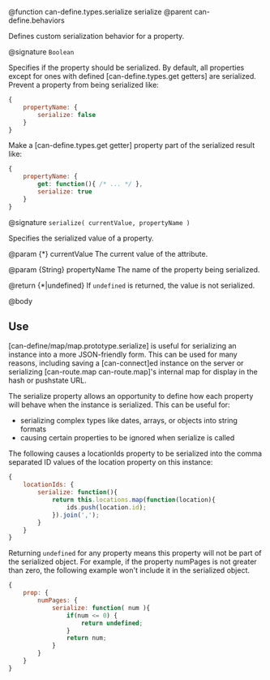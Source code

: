 @function can-define.types.serialize serialize
@parent can-define.behaviors

Defines custom serialization behavior for a property.

@signature `Boolean`

Specifies if the property should be serialized.  By default, all properties except for
ones with defined [can-define.types.get getters] are serialized. Prevent a property
from being serialized like:

```js
{
	propertyName: {
		serialize: false
	}
}
```

Make a [can-define.types.get getter] property part of the serialized result like:

```js
{
	propertyName: {
		get: function(){ /* ... */ },
		serialize: true
	}
}
```

@signature `serialize( currentValue, propertyName )`

Specifies the serialized value of a property.

@param {*} currentValue The current value of the attribute.

@param {String} propertyName The name of the property being serialized.

@return {*|undefined} If `undefined` is returned, the value is not serialized.

@body

## Use

[can-define/map/map.prototype.serialize] is useful for serializing an instance into
a more JSON-friendly form.  This can be used for many reasons, including saving a
[can-connect]ed instance on the server or serializing [can-route.map can-route.map]'s internal
map for display in the hash or pushstate URL.

The serialize property allows an opportunity to define how
each property will behave when the instance is serialized.  This can be useful for:

- serializing complex types like dates, arrays, or objects into string formats
- causing certain properties to be ignored when serialize is called

The following causes a locationIds property to be serialized into
the comma separated ID values of the location property on this instance:

```js
{
	locationIds: {
		serialize: function(){
			return this.locations.map(function(location){
				ids.push(location.id);
			}).join(',');
		}
	}
}
```

Returning `undefined` for any property means this property will not be part of the serialized
object.  For example, if the property numPages is not greater than zero, the following example
won't include it in the serialized object.

```js
{
	prop: {
		numPages: {
			serialize: function( num ){
				if(num <= 0) {
					return undefined;
				}
				return num;
			}
		}
	}
}
```
